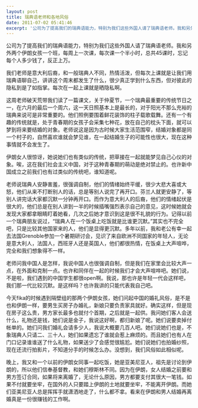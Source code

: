 ```yaml
---
layout: post
title: 瑞典语老师和各地风俗
date: 2011-07-02 05:41:46
excerpt: '公司为了提高我们的瑞典语能力，特别为我们这些外国人请了瑞典语老师。我和另外两个伊朗女孩一个班，每周上一次课，每次课一个半小时，总共45课时，忘记每个人多少钱了，反正上万。'
---
```




公司为了提高我们的瑞典语能力，特别为我们这些外国人请了瑞典语老师。我和另外两个伊朗女孩一个班，每周上一次课，每次课一个半小时，总共45课时，忘记每个人多少钱了，反正上万。


我们老师是意大利后裔，和一般瑞典人不同，热情活泼，但每次上课就是让我们用瑞典语聊自己，讲讲这个周末都发生了什么，很少真正学到什么东西，但对彼此的隐私到是了如指掌。每次在一起上课就是晒隐私啊。


这周老师破天荒带我们读了一篇课文，关于仲夏节，一个瑞典最重要的传统节日之一，在六月的最后一个周六，这一天日照基本上是最长的，对于阳光不那么充裕的瑞典来说可是非常重要的。他们照例要围着鲜花装饰的柱子载歌载舞。还有一个有趣的传统就是，处于青春期的女孩子会采集七种花，放在自己的枕头下面，就可以梦到将来要结婚的对象。老师说这是因为古时候大家生活范围窄，结婚对象都是同一个村子的，自然喜欢谁就会梦见谁，在一起结婚生子的可能性也很大，现在这种事情就不会发生了。


伊朗女人很惊讶，她说她们也有类似的传统，把草接在一起就能梦见自己心仪的对象。唉，这在我们社会主义中国，对于这种青春期的萌动是绝对禁止的。也许新中国成立之前我们也有过类似的传统吧，谁知道呢。


老师说瑞典人安静害羞，很强调自制，他们的情绪始终平缓，很少大悲大喜或大怒，他们从来不打断别人的话，总是等别人说完了再开口。芬兰人就更安静了，等别人讲完话大家都沉默一分钟再开口。而作为意大利人的后裔，他们的情绪起伏是很大的，他们总是在别人讲到一半的时候插嘴强烈表示自己的意见，这时候她就会发现大家都拿眼睛盯着她看，几次之后她才意识到这是很不礼貌的行为。记得以前一个瑞典朋友说过，“瑞典人在一个饭桌上吃饭就是比谁更沉默。”其实也不完全吧，只是比较其他国家来的人，他们是显得更沉默。多年以前，我和老公有幸一起去法国Grenoble参加一个暑期研讨会，见识了来自欧洲不同国家的年轻人，无论是意大利人，法国人，西班牙人还是英国人，他们都很热情，在饭桌上大声喧哗，完全和我们想象得不一样。


老师问我中国人是怎样，我说中国人也很强调自制，但是我们在家里会比较大声一点，在外面和克制一点。也许和同伴在一起的时候我们才会大声喧哗吧。她们说，不是啦，我们遇到的中国学生都很open啊。我说，那也许是年轻一代会这样吧，我们那一代比较沉默。是这样吗？也许我讲的只能代表我自己吧。


今天fika的时候遇到隔壁组的那两个伊朗女孩，她们问起中国的婚礼风俗，是不是也和伊朗一样，要男生买房子办婚礼，新娘只要负责家具就好。确实这样，但是现在房子这么贵，男方家长最多也就付个首期，之后就是一起供。我问她们客人会送什么，礼物还是钱，她们说是金子，我说这好啊，都归新娘了呢。她们说要卖掉付帐单的。她们问我们婚礼会请多少人，我说大概要几百人吧。她们说她们也是，不象瑞典人只请二、三十人，她们如果遗忘了谁就会惹上麻烦的。而且她们也有人在门口记录谁谁送了什么礼物，如果送少了会感觉很尴尬。她们说她们也拍婚纱照，现在还流行拍影片，不知道分手的时候怎么办。没想到，我们风俗如此相似呢。


晚上，我又和一个以前的伊朗女同事一起吃饭，她是亚美尼亚人，祖先是讨论到伊朗的，所以他们信奉基督教，和她们穆斯林不同。因为在伊朗，女人结婚之前要和男方签订合同，如果将来离婚了，无论什么原因，男方都要支付其很大一笔钱。如果不付就要坐牢，在国外的人只要踏上伊朗的土地就要坐牢，不能离开伊朗。而她们亚美尼亚人总是挥挥手就潇洒地走了，什么都不拿。看来在伊朗和男人结婚再离婚真是一份很赚钱的工作啊。


